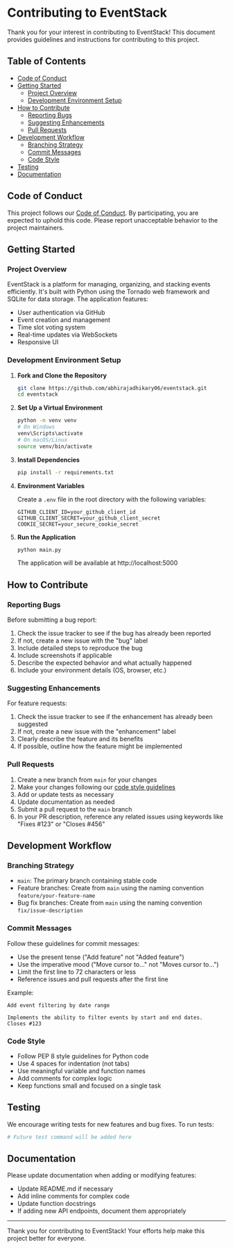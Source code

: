 # Contributing to EventStack

Thank you for your interest in contributing to EventStack! This document provides guidelines and instructions for contributing to this project.

## Table of Contents

- [Code of Conduct](#code-of-conduct)
- [Getting Started](#getting-started)
  - [Project Overview](#project-overview)
  - [Development Environment Setup](#development-environment-setup)
- [How to Contribute](#how-to-contribute)
  - [Reporting Bugs](#reporting-bugs)
  - [Suggesting Enhancements](#suggesting-enhancements)
  - [Pull Requests](#pull-requests)
- [Development Workflow](#development-workflow)
  - [Branching Strategy](#branching-strategy)
  - [Commit Messages](#commit-messages)
  - [Code Style](#code-style)
- [Testing](#testing)
- [Documentation](#documentation)

## Code of Conduct

This project follows our [Code of Conduct](CODE_OF_CONDUCT.md). By participating, you are expected to uphold this code. Please report unacceptable behavior to the project maintainers.

## Getting Started

### Project Overview

EventStack is a platform for managing, organizing, and stacking events efficiently. It's built with Python using the Tornado web framework and SQLite for data storage. The application features:

- User authentication via GitHub
- Event creation and management
- Time slot voting system
- Real-time updates via WebSockets
- Responsive UI

### Development Environment Setup

1. **Fork and Clone the Repository**

   ```bash
   git clone https://github.com/abhirajadhikary06/eventstack.git
   cd eventstack
   ```

2. **Set Up a Virtual Environment**

   ```bash
   python -m venv venv
   # On Windows
   venv\Scripts\activate
   # On macOS/Linux
   source venv/bin/activate
   ```

3. **Install Dependencies**

   ```bash
   pip install -r requirements.txt
   ```

4. **Environment Variables**

   Create a `.env` file in the root directory with the following variables:

   ```
   GITHUB_CLIENT_ID=your_github_client_id
   GITHUB_CLIENT_SECRET=your_github_client_secret
   COOKIE_SECRET=your_secure_cookie_secret
   ```

5. **Run the Application**

   ```bash
   python main.py
   ```

   The application will be available at http://localhost:5000

## How to Contribute

### Reporting Bugs

Before submitting a bug report:

1. Check the issue tracker to see if the bug has already been reported
2. If not, create a new issue with the "bug" label
3. Include detailed steps to reproduce the bug
4. Include screenshots if applicable
5. Describe the expected behavior and what actually happened
6. Include your environment details (OS, browser, etc.)

### Suggesting Enhancements

For feature requests:

1. Check the issue tracker to see if the enhancement has already been suggested
2. If not, create a new issue with the "enhancement" label
3. Clearly describe the feature and its benefits
4. If possible, outline how the feature might be implemented

### Pull Requests

1. Create a new branch from `main` for your changes
2. Make your changes following our [code style guidelines](#code-style)
3. Add or update tests as necessary
4. Update documentation as needed
5. Submit a pull request to the `main` branch
6. In your PR description, reference any related issues using keywords like "Fixes #123" or "Closes #456"

## Development Workflow

### Branching Strategy

- `main`: The primary branch containing stable code
- Feature branches: Create from `main` using the naming convention `feature/your-feature-name`
- Bug fix branches: Create from `main` using the naming convention `fix/issue-description`

### Commit Messages

Follow these guidelines for commit messages:

- Use the present tense ("Add feature" not "Added feature")
- Use the imperative mood ("Move cursor to..." not "Moves cursor to...")
- Limit the first line to 72 characters or less
- Reference issues and pull requests after the first line

Example:
```
Add event filtering by date range

Implements the ability to filter events by start and end dates.
Closes #123
```

### Code Style

- Follow PEP 8 style guidelines for Python code
- Use 4 spaces for indentation (not tabs)
- Use meaningful variable and function names
- Add comments for complex logic
- Keep functions small and focused on a single task

## Testing

We encourage writing tests for new features and bug fixes. To run tests:

```bash
# Future test command will be added here
```

## Documentation

Please update documentation when adding or modifying features:

- Update README.md if necessary
- Add inline comments for complex code
- Update function docstrings
- If adding new API endpoints, document them appropriately

---

Thank you for contributing to EventStack! Your efforts help make this project better for everyone.